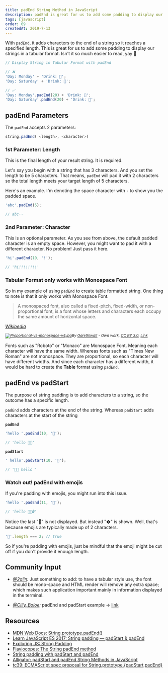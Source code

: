 ```yaml
---
title: padEnd String Method in JavaScript
description: padEnd is great for us to add some padding to display our strings in a tabular format. Use this method to pad characters to a string's end
tags: [javascript]
order: 69
createdAt: 2019-7-13
---
```


With `padEnd`, it adds characters to the end of a string so it reaches a specified length. This is great for us to add some padding to display our strings in a tabular format. Isn't it so much easier to read, yay 🍹

```javascript
// Display String in Tabular Format with padEnd

// ❌
'Day: Monday' + 'Drink: 🍵';
'Day: Saturday' + 'Drink: 🍹';

// ✅
'Day: Monday'.padEnd(20) + 'Drink: 🍵';
'Day: Saturday'.padEnd(20) + 'Drink: 🍹';
```

## padEnd Parameters

The `padEnd` accepts 2 parameters:

```javascript
string.padEnd( <length>, <character>)
```

### 1st Parameter: Length

This is the final length of your result string. It is required.

Let's say you begin with a string that has 3 characters. And you set the length to be 5 characters. That means, `padEnd` will pad it with 2 characters so the total length meets your target length of 5 characters.

Here's an example. I'm denoting the space character with `·` to show you the padded space.

```javascript
'abc'.padEnd(5);

// abc··
```

### 2nd Parameter: Character

This is an optional parameter. As you see from above, the default padded character is an empty space. However, you might want to pad it with a different character. No problem! Just pass it here.

```javascript
'hi'.padEnd(10, '!');

// 'hi!!!!!!!!'
```

### Tabular Format only works with Monospace Font

So in my example of using `padEnd` to create table formatted string. One thing to note is that it only works with Monospace Font.

> A monospaced font, also called a fixed-pitch, fixed-width, or non-proportional font, is a font whose letters and characters each occupy the same amount of horizontal space.

_[Wikipedia](https://en.wikipedia.org/wiki/Monospaced_font)_

<small><i><a href="https://commons.wikimedia.org/wiki/File:Proportional-vs-monospace-v4.jpg#/media/File:Proportional-vs-monospace-v4.jpg"><img src="https://upload.wikimedia.org/wikipedia/commons/f/f0/Proportional-vs-monospace-v4.jpg" alt="Proportional-vs-monospace-v4.jpg"></a>By <a href="//commons.wikimedia.org/w/index.php?title=User:Garethlwalt&amp;action=edit&amp;redlink=1" class="new" title="User:Garethlwalt (page does not exist)">Garethlwalt</a> - <span class="int-own-work" lang="en">Own work</span>, <a href="https://creativecommons.org/licenses/by/3.0" title="Creative Commons Attribution 3.0">CC BY 3.0</a>, <a href="https://commons.wikimedia.org/w/index.php?curid=9110833">Link</a></i></small>

Fonts such as "Roboto" or "Monaco" are Monospace Font. Meaning each character will have the same width. Whereas fonts such as "Times New Roman" are not monospace. They are proportional, so each character will have different widths. And since each character has a different width, it would be hard to create the **Table** format using `padEnd`.

## padEnd vs padStart

The purpose of string padding is to add characters to a string, so the outcome has a specific length.

`padEnd` adds characters at the end of the string. Whereas `padStart` adds characters at the start of the string

**`padEnd`**

```javascript
'hello '.padEnd(10, '👋');

// 'hello 👋👋'
```

**`padStart`**

```javascript
' hello'.padStart(10, '👋');

// '👋👋 hello '
```

### Watch out! padEnd with emojis

If you're padding with emojis, you might run into this issue.

```javascript
'hello '.padEnd(11, '👋');

// 'hello 👋👋�'
```

Notice the last "👋" is not displayed. But instead "�" is shown. Well, that's because emojis are typically made up of 2 characters.

```javascript
'👋'.length === 2; // true
```

So if you're padding with emojis, just be mindful that the emoji might be cut off if you don't provide it enough length.

## Community Input

- _[@2alin](https://twitter.com/2alin/status/1150120894758621185):_ Just something to add: to have a tabular style use, the font should be mono-space and HTML render will remove any extra space; which makes such application important mainly in information displayed in the terminal.

- _[@Cilly_Boloe](https://twitter.com/Cilly_Boloe/status/1150208542923579392):_ padEnd and padStart example → [link](https://twitter.com/Cilly_Boloe/status/1150208542923579392)

## Resources

- [MDN Web Docs: String.prototype.padEnd()](https://developer.mozilla.org/en-US/docs/Web/JavaScript/Reference/Global_Objects/String/padEnd)
- [Learn JavaScript ES 2017: String padding — padStart & padEnd](https://codeburst.io/learn-javascript-es-2017-string-padding-padstart-padend-88e90783e7de)
- [Exploring JS: String Padding](https://exploringjs.com/es2016-es2017/ch_string-padding.html)
- [Flaviocopes: The String padEnd method](https://flaviocopes.com/javascript-string-padend/)
- [String padding with padStart and padEnd](https://node.university/blog/7297/es7-es8-post)
- [Alligator: padStart and padEnd String Methods in JavaScript](https://alligator.io/js/padstart-padend-string-methods/)
- [tc39: ECMAScript spec proposal for String.prototype.{padStart,padEnd}](https://github.com/tc39/proposal-string-pad-start-end)
